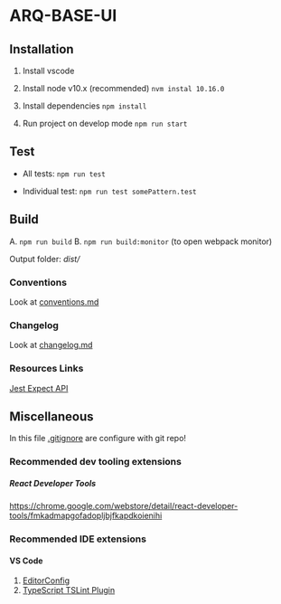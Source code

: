 # ARQ-BASE-UI

## Installation

1. Install vscode

2. Install node v10.x (recommended)
   `nvm instal 10.16.0`

3. Install dependencies
   `npm install`

4. Run project on develop mode
   `npm run start`

## Test

-   All tests:
    `npm run test`

-   Individual test:
    `npm run test somePattern.test`

## Build

A. `npm run build`
B. `npm run build:monitor` (to open webpack monitor)

Output folder: _dist/_ 

### Conventions

Look at [conventions.md](./conventions.md)

### Changelog

Look at [changelog.md](./changelog.md)

### Resources Links

[Jest Expect API](https://jestjs.io/docs/en/expect)

## Miscellaneous
In this file [.gitignore](./gitignore) are configure with git repo!

### Recommended dev tooling extensions


##### React Developer Tools

https://chrome.google.com/webstore/detail/react-developer-tools/fmkadmapgofadopljbjfkapdkoienihi

### Recommended IDE extensions

#### VS Code

1. [EditorConfig](https://marketplace.visualstudio.com/items?itemName=EditorConfig.EditorConfig)
2. [TypeScript TSLint Plugin](https://marketplace.visualstudio.com/items?itemName=ms-vscode.vscode-typescript-tslint-plugin)
